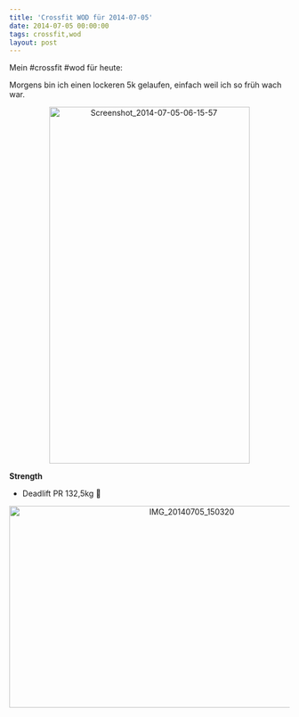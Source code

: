 ```yaml
---
title: 'Crossfit WOD für 2014-07-05'
date: 2014-07-05 00:00:00 
tags: crossfit,wod
layout: post
---
```

Mein #crossfit #wod für heute:

Morgens bin ich einen lockeren 5k gelaufen, einfach weil ich so früh wach war.

<center><a href="https://www.flickr.com/photos/cringe/14553623526" title="Screenshot_2014-07-05-06-15-57 by Carsten Ringe, on Flickr"><img src="https://farm6.staticflickr.com/5471/14553623526_af3af596aa_z.jpg" width="360" height="640" alt="Screenshot_2014-07-05-06-15-57"></a></center>

**Strength**

* Deadlift PR 132,5kg :muscle:

<center><a href="https://www.flickr.com/photos/cringe/14398231438" title="IMG_20140705_150320 by Carsten Ringe, on Flickr"><img src="https://farm3.staticflickr.com/2922/14398231438_5f84a321fa_z.jpg" width="640" height="362" alt="IMG_20140705_150320"></a></center>
